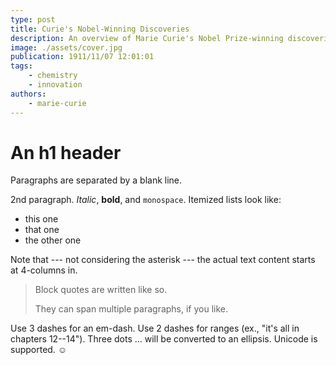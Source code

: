 ```yaml
---
type: post
title: Curie's Nobel-Winning Discoveries
description: An overview of Marie Curie's Nobel Prize-winning discoveries in science.
image: ./assets/cover.jpg
publication: 1911/11/07 12:01:01
tags: 
    - chemistry
    - innovation
authors: 
    - marie-curie
---
```



# An h1 header

Paragraphs are separated by a blank line.

2nd paragraph. *Italic*, **bold**, and `monospace`. Itemized lists
look like:

  * this one
  * that one
  * the other one

Note that --- not considering the asterisk --- the actual text
content starts at 4-columns in.

> Block quotes are
> written like so.
>
> They can span multiple paragraphs,
> if you like.

Use 3 dashes for an em-dash. Use 2 dashes for ranges (ex., "it's all
in chapters 12--14"). Three dots ... will be converted to an ellipsis.
Unicode is supported. ☺
